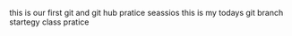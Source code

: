 this is our first git and git hub pratice seassios
this is my todays git branch startegy class pratice 
